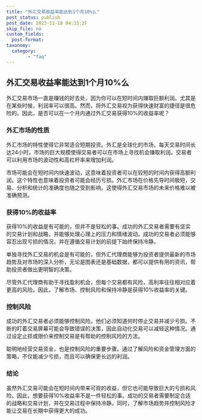 ```yaml
---
title: "外汇交易收益率能达到1个月10%么"
post_status: publish
post_date: 2023-11-18 04:33:27
skip_file: no
custom_fields: 
  post-format: 
taxonomy:
  category:
        - "faq"
---
```


## 外汇交易收益率能达到1个月10%么

外汇交易市场一直是赚钱的好去处，因为你可以在短时间内赚取巨额利润。尤其是在某些时候，利润率可以很高。然而，将外汇交易视为获得快速财富的捷径是很危险的。因此，是否可以在一个月内通过外汇交易获得10%的收益率呢？

### 外汇市场的性质

外汇市场的特性使得它非常适合短期投资。外汇是全球化的市场，每天交易时间长达24小时。市场的巨大规模使得交易者可以在市场上寻找机会赚取利润。交易者可以利用市场的波动性和高杠杆率来增加利润。

市场可能会在短时间内快速波动，这意味着投资者可以在较短的时间内获得高额利润。这个特性也意味着投资者可能会经历亏损。外汇市场在价格先导时间极短，交易、分析和统计的准确度也随之受到影响。这使得外汇交易市场的未来价格难以被准确预测。

### 获得10%的收益率

获得10%的收益是有可能的，但并不是轻松的事。成功的外汇交易者需要有坚实的交易计划和战略，并能够处理心理上的压力和情绪波动。成功的交易者必须能够容忍出现亏损的情况，并在遵循交易计划的前提下始终保持冷静。

单独寻找外汇交易的机会是有可能的，但外汇代理商能够为投资者提供最新的市场趋势及对市场的深入分析，无论是图表还是基础数据，都可以提供有用的资讯，帮助投资者做出更明智的决策。

尽管外汇代理商有助于寻找盈利机会，但每个交易都有风险，高利率往往相对应着更高的风险。因此，了解市场、控制风险和保持冷静是获得10%收益率的关键。

### 控制风险

成功的外汇交易者必须能够控制风险。他们必须知道何时停止交易并减少亏损。不断的盯着交易屏幕可能会导致错误的决策，因此自动化交易可以减轻这种情况。通过设定止损或限价来控制交易是有帮助的控制风险的方法。

聪明地经营交易资金，也是控制风险的重要步骤。通过了解风险和资金管理方面的策略，不仅能减少亏损，而且可以确保更长远的利润。

### 结论

虽然外汇交易可能会在短时间内带来可观的收益，但它也可能导致巨大的亏损和风险。因此，想要获得10%收益率不是一件轻松的事。成功的交易者需要制定合适的战略和交易计划，并在交易过程中保持冷静。同时，了解市场趋势并控制风险才能让交易在长期中获得更大的成功。
